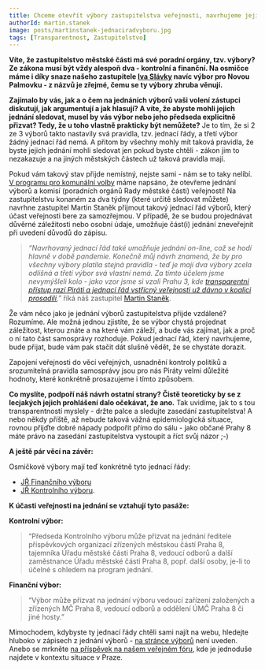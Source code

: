 ```yaml
---
title: Chceme otevřít výbory zastupitelstva veřejnosti, navrhujeme jejich nový jednací řád
authorId: martin.stanek
image: posts/martinstanek-jednaciradvyboru.jpg
tags: [Transparentnost, Zastupitelstvo]
---
```


**Víte, že zastupitelstvo městské části má své poradní orgány, tzv. výbory? Ze zákona musí být vždy alespoň dva - kontrolní a finanční. Na osmičce máme i díky snaze našeho zastupitele [Iva Slávky](https://praha8.pirati.cz/lide/ivo-slavka.html) navíc výbor pro Novou Palmovku - z názvů je zřejmé, čemu se ty výbory zhruba věnují.**

**Zajímalo by vás, jak a o čem na jednáních výborů vaši volení zástupci diskutují, jak argumentují a jak hlasují? A víte, že abyste mohli jejich jednání sledovat, musel by vás výbor nebo jeho předseda explicitně přizvat? Tedy, že u toho vlastně prakticky být nemůžete?** Je to tím, že si 2 ze 3 výborů takto nastavily svá pravidla, tzv. jednací řády, a třetí výbor žádný jednací řád nemá. A přitom by všechny mohly mít taková pravidla, že byste jejich jednání mohli sledovat jen pokud byste chtěli - zákon jim to nezakazuje a na jiných městských částech už taková pravidla mají.

Pokud vám takový stav přijde nemístný, nejste sami - nám se to taky nelíbí. [V programu pro komunální volby](https://praha8.pirati.cz/program/) máme napsáno, že otevřeme jednání výborů a komisí (poradních orgánů Rady městské části) veřejnosti! Na zastupitelstvu konaném za dva týdny (které určitě sledovat můžete) navrhne zastupitel Martin Staněk přijmout takový jednací řád výborů, který účast veřejnosti bere za samozřejmou. V případě, že se budou projednávat důvěrné záležitosti nebo osobní údaje, umožňuje část(i) jednání zneveřejnit při uvedení důvodů do zápisu. 

> *“Navrhovaný jednací řád také umožňuje jednání on-line, což se hodí hlavně v době pandemie. Konečně můj návrh znamená, že by pro všechny výbory platila stejná pravidla - teď je mají dva výbory zcela odlišná a třetí výbor svá vlastní nemá. Za tímto účelem jsme nevymýšleli kolo - jako vzor jsme si vzali Prahu 3, kde [transparentní přístup razí Piráti a jednací řád vstřícný veřejnosti už dávno v koalici prosadili](https://www.praha3.cz/samosprava/vybory-a-komise/jednaci-rad-vyboru-zmc),”* říká náš zastupitel [Martin Staněk](https://praha8.pirati.cz/lide/martin-stanek.html).

Že vám něco jako je jednání výborů zastupitelstva přijde vzdálené? Rozumíme. Ale možná jednou zjistíte, že se výbor chystá projednat záležitost, kterou znáte a na které vám záleží, a bude vás zajímat, jak a proč o ní tato část samosprávy rozhoduje. Pokud jednací řád, který navrhujeme, bude přijat, bude vám pak stačit dát slušně vědět, že se chystáte dorazit.

Zapojení veřejnosti do věcí veřejných, usnadnění kontroly politiků a srozumitelná pravidla samosprávy jsou pro nás Piráty velmi důležité hodnoty, které konkrétně prosazujeme i tímto způsobem.

**Co myslíte, podpoří náš návrh ostatní strany? Čistě teoreticky by se z lecjakých jejich prohlášení dalo očekávat, že ano.** Tak uvidíme, jak to s tou transparentností myslely - držte palce a sledujte zasedání zastupitelstva! A nebo někdy příště, až nebude taková vážná epidemiologická situace, rovnou přijďte dobré nápady podpořit přímo do sálu - jako občané Prahy 8 máte právo na zasedání zastupitelstva vystoupit a říct svůj názor ;-)

**A ještě pár věcí na závěr:**

Osmičkové výbory mají teď konkrétně tyto jednací řády: 
- [JŘ Finančního výboru](https://forum.pirati.cz/download/file.php?mode=view&id=26257) 
- [JŘ Kontrolního výboru](https://forum.pirati.cz/download/file.php?mode=view&id=26256). 

**K účasti veřejnosti na jednání se vztahují tyto pasáže:**

**Kontrolní výbor:**
> “Předseda Kontrolního výboru může přizvat na jednání ředitele příspěvkových organizací zřízených městskou částí Praha 8, tajemníka Úřadu městské části Praha 8, vedoucí odborů a další zaměstnance Úřadu městské části Praha 8, popř. další osoby, je-li to účelné s ohledem na program jednání.

**Finanční výbor:**
> “Výbor může přizvat na jednání výboru vedoucí zařízení založených a zřízených MČ Praha 8, vedoucí odborů a oddělení ÚMČ Praha 8 či jiné hosty.”

Mimochodem, kdybyste ty jednací řády chtěli sami najít na webu, hledejte hluboko v zápisech z jednání výborů - [na stránce výborů](https://www.praha8.cz/Vybory-zastupitelstva-Mestske-casti-Praha-8.html) není uveden. Anebo se mrkněte [na příspěvek na našem veřejném fóru](https://forum.pirati.cz/viewtopic.php?p=711338#p711338), kde je jednoduše najdete v kontextu situace v Praze.
